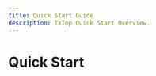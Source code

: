 ```yaml
---
title: Quick Start Guide
description: TxTop Quick Start Overview.
---
```


# Quick Start

<!---

nview is a local monitoring tool for a Cardano Node (cardano-node) meant to complement remote monitoring tools by providing a local view of a running node from the command line. It is a TUI (terminal user interface) designed to fit most screens. 

Simply download the nview binary file from blinklabs.io on to your node server. Then run nview in the server command line. It's that simple to use and you will get monitoring right out of the box! 

To get started follow the steps below

***


## Step 1 - Download binary from Blinklabs  
<br>

**Step 1-A** - First start by going to <a href="https://blinklabs.io/projects-open-source" target="_blank">https://blinklabs.io/projects-open-source</a> and scroll down to nview.  

![nview-blinklabs-site](/nview-blinklabs-site.png)
<br>

**Step 1-B** - Select the operating system of your node server.  

![nview-blinklabs-site-operating-system](/nview-blinklabs-site-operating-system.png)
<br>

**Step 1-C** - You can either download the binary file and move the file to your node server or...  

![nview-blinklabs-site-download](/nview-blinklabs-site-download.png)

<br>

Copy the path from Blinklabs and run the following command to download the binary file on your node server  

![nview-blinklabs-site-copy-link](/nview-blinklabs-site-copy-link.png)
<br>

⚠️ Adjust the link path to the correct path for the version you want to download. 

```
wget -cO - https://github.com/blinklabs-io/nview/releases/download/v0.10.7/nview-v0.10.7-linux-amd64 > nview
```

***


## Step 2 - Change Permissions

For this example, we named the binary file `nview` and saved the file to our `$NODE_HOME` folder. To make the file executable run the following command:

⚠️ Adjust the file path and file name if needed. 

```
chmod +x $NODE_HOME/nview
```


***


## Step 3 - Run nview

Run the executable file by running the following command.

⚠️ For this example, we named the binary file `nview` and saved the file to our `$NODE_HOME` folder.

```
cd $NODE_HOME
./nview
```

![nview-screen](/nview-screen.png)

***


### Congratulations you are ready to start monitoring your node using nview!

Running nview against a running Cardano Node will work out of the box with a default Cardano Node configuration. However, if you need to make change you can run nview with a configuration file. 

Do you want to adjust the configuration file of nview? See our how to use a [configuration file guide](../003-using-config-file) for nview.

-->

